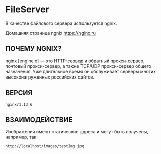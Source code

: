 # FileServer

В качестве файлового сервера используется ngnix.

Домашняя страница ngnix https://nginx.ru

ПОЧЕМУ NGNIX?
-------------

nginx [engine x] — это HTTP-сервер и обратный прокси-сервер, почтовый прокси-сервер, а также TCP/UDP прокси-сервер общего назначения. Уже длительное время он обслуживает серверы многих высоконагруженных российских сайтов.

ВЕРСИЯ
------

	nginx/1.13.6

ВЗАИМОДЕЙСТВИЕ
--------------

Изображения имеют статические адреса и могут быть получены, например, так:

	http://localhost/images/testImg.jpg




